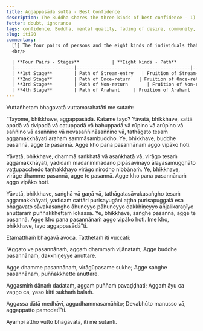 ```yaml
---
title: Aggappasāda sutta - Best Confidence
description: The Buddha shares the three kinds of best confidence - 1) in the Buddha, 2) in the mental quality of fading of desire, and 3) in the community of the Blessed One's disciples.
fetter: doubt, ignorance
tags: confidence, Buddha, mental quality, fading of desire, community, disciples, Dhamma, Saṅgha, iti, iti50-99
slug: iti90
commentary: |
  [1] The four pairs of persons and the eight kinds of individuals that constitute the community of the Blessed One's disciples are as follows:
  <br/>

  | **Four Pairs - Stages**            | **Eight kinds - Path**       | **Eight kinds - Fruition**    | **Fetters Overcome / Weakened**                                  |
  |----------------------|------------------------------------------|-----------------------------------------|------------------------------------------------------------------|
  | **1st Stage**        | Path of Stream-entry   | Fruition of Stream-entry | Overcomes: <br> 1) Personal existence, aka identity view (sakkāya-diṭṭhi) <br> 2) Doubt, aka uncertainty, indecisiveness (vicikicchā) <br> 3) Adherence to rules and observances (sīlabbataparāmāsa) |
  | **2nd Stage**        | Path of Once-return   | Fruition of Once-return | Weakens: <br> 4) Sensual desire (kāmacchanda) <br> 5) Ill will (byāpāda) |
  | **3rd Stage**        | Path of Non-return       | Fruition of Non-return     | Overcomes: <br> 4) Sensual desire (kāmacchanda) <br> 5) Ill will (byāpāda) |
  | **4th Stage**        | Path of Arahant     | Fruition of Arahant  | Overcomes: <br> 6) Desire for fine-material existence (rūparāga) <br> 7) Desire for formless existence, aka desire for immaterial existence (arūparāga) <br> 8) Conceit, aka pride, egotism (māna) <br> 9) Restlessness, aka agitation, distraction (uddhacca) <br>10) Ignorance, not knowing the true nature of how things have come to be, not understanding the nature of reality (avijjā) |
---
```


Vuttañhetaṁ bhagavatā vuttamarahatāti me sutaṁ:

“Tayome, bhikkhave, aggappasādā. Katame tayo? Yāvatā, bhikkhave, sattā apadā vā dvipadā vā catuppadā vā bahuppadā vā rūpino vā arūpino vā saññino vā asaññino vā nevasaññināsaññino vā, tathāgato tesaṁ aggamakkhāyati arahaṁ sammāsambuddho. Ye, bhikkhave, buddhe pasannā, agge te pasannā. Agge kho pana pasannānaṁ aggo vipāko hoti.

Yāvatā, bhikkhave, dhammā saṅkhatā vā asaṅkhatā vā, virāgo tesaṁ aggamakkhāyati, yadidaṁ madanimmadano pipāsavinayo ālayasamugghāto vaṭṭupacchedo taṇhakkhayo virāgo nirodho nibbānaṁ. Ye, bhikkhave, virāge dhamme pasannā, agge te pasannā. Agge kho pana pasannānaṁ aggo vipāko hoti.

Yāvatā, bhikkhave, saṅghā vā gaṇā vā, tathāgatasāvakasaṅgho tesaṁ aggamakkhāyati, yadidaṁ cattāri purisayugāni aṭṭha purisapuggalā esa bhagavato sāvakasaṅgho āhuneyyo pāhuneyyo dakkhiṇeyyo añjalikaraṇīyo anuttaraṁ puññakkhettaṁ lokassa. Ye, bhikkhave, saṅghe pasannā, agge te pasannā. Agge kho pana pasannānaṁ aggo vipāko hoti. Ime kho, bhikkhave, tayo aggappasādā”ti.

Etamatthaṁ bhagavā avoca. Tatthetaṁ iti vuccati:

“Aggato ve pasannānaṁ,
aggaṁ dhammaṁ vijānataṁ;
Agge buddhe pasannānaṁ,
dakkhiṇeyye anuttare.

Agge dhamme pasannānaṁ,
virāgūpasame sukhe;
Agge saṅghe pasannānaṁ,
puññakkhette anuttare.

Aggasmiṁ dānaṁ dadataṁ,
aggaṁ puññaṁ pavaḍḍhati;
Aggaṁ āyu ca vaṇṇo ca,
yaso kitti sukhaṁ balaṁ.

Aggassa dātā medhāvī,
aggadhammasamāhito;
Devabhūto manusso vā,
aggappatto pamodatī”ti.

Ayampi attho vutto bhagavatā, iti me sutanti.
